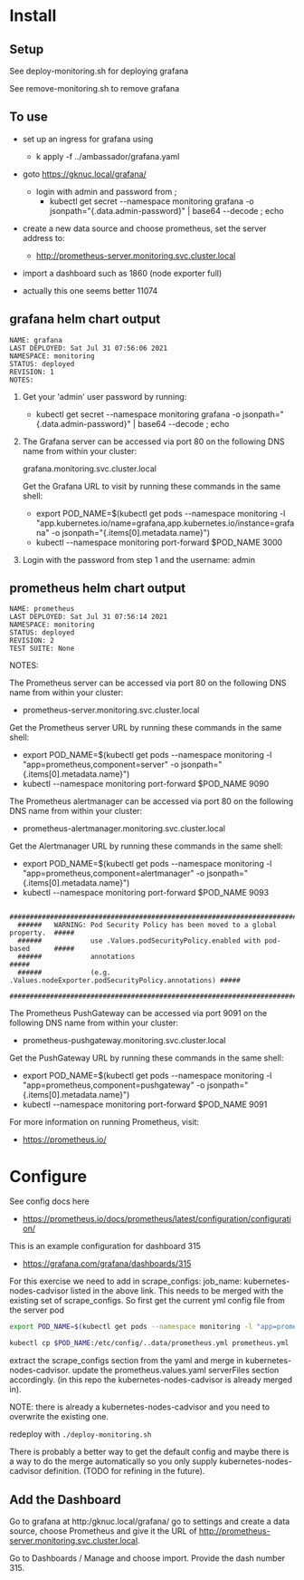 Install
=======

Setup
-----

See deploy-monitoring.sh for deploying grafana

See remove-monitoring.sh to remove grafana

To use
------
- set up an ingress for grafana using
  - k apply -f ../ambassador/grafana.yaml
- goto https://gknuc.local/grafana/
  - login with admin and password from ;
    - kubectl get secret --namespace monitoring grafana -o jsonpath="{.data.admin-password}" | base64 --decode ; echo

- create a new data source and choose prometheus, set the server address to:

  - http://prometheus-server.monitoring.svc.cluster.local

- import a dashboard such as 1860 (node exporter full)
- actually this one seems better 11074


grafana helm chart output
-------------------------
```
NAME: grafana
LAST DEPLOYED: Sat Jul 31 07:56:06 2021
NAMESPACE: monitoring
STATUS: deployed
REVISION: 1
NOTES:
```
1. Get your 'admin' user password by running:

   - kubectl get secret --namespace monitoring grafana -o jsonpath="{.data.admin-password}" | base64 --decode ; echo

2. The Grafana server can be accessed via port 80 on the following DNS name from within your cluster:

   grafana.monitoring.svc.cluster.local

   Get the Grafana URL to visit by running these commands in the same shell:

     - export POD_NAME=$(kubectl get pods --namespace monitoring -l "app.kubernetes.io/name=grafana,app.kubernetes.io/instance=grafana" -o jsonpath="{.items[0].metadata.name}")
     - kubectl --namespace monitoring port-forward $POD_NAME 3000

3. Login with the password from step 1 and the username: admin

prometheus helm chart output
----------------------------

```
NAME: prometheus
LAST DEPLOYED: Sat Jul 31 07:56:14 2021
NAMESPACE: monitoring
STATUS: deployed
REVISION: 2
TEST SUITE: None
```
NOTES:

The Prometheus server can be accessed via port 80 on the following DNS name from within your cluster:
  - prometheus-server.monitoring.svc.cluster.local


Get the Prometheus server URL by running these commands in the same shell:
  - export POD_NAME=$(kubectl get pods --namespace monitoring -l "app=prometheus,component=server" -o jsonpath="{.items[0].metadata.name}")
  - kubectl --namespace monitoring port-forward $POD_NAME 9090


The Prometheus alertmanager can be accessed via port 80 on the following DNS name from within your cluster:
  - prometheus-alertmanager.monitoring.svc.cluster.local


Get the Alertmanager URL by running these commands in the same shell:
  - export POD_NAME=$(kubectl get pods --namespace monitoring -l "app=prometheus,component=alertmanager" -o jsonpath="{.items[0].metadata.name}")
  - kubectl --namespace monitoring port-forward $POD_NAME 9093
  ```
    #################################################################################
    ######   WARNING: Pod Security Policy has been moved to a global property.  #####
    ######            use .Values.podSecurityPolicy.enabled with pod-based      #####
    ######            annotations                                               #####
    ######            (e.g. .Values.nodeExporter.podSecurityPolicy.annotations) #####
    #################################################################################
```

The Prometheus PushGateway can be accessed via port 9091 on the following DNS name from within your cluster:
  - prometheus-pushgateway.monitoring.svc.cluster.local


Get the PushGateway URL by running these commands in the same shell:
  - export POD_NAME=$(kubectl get pods --namespace monitoring -l "app=prometheus,component=pushgateway" -o jsonpath="{.items[0].metadata.name}")
  - kubectl --namespace monitoring port-forward $POD_NAME 9091

For more information on running Prometheus, visit:
  - https://prometheus.io/



Configure
=========
See config docs here
 - https://prometheus.io/docs/prometheus/latest/configuration/configuration/

This is an example configuration for dashboard 315
 - https://grafana.com/grafana/dashboards/315

For this exercise we need to add in scrape_configs: job_name: kubernetes-nodes-cadvisor
listed in the above link. This needs to be merged with the existing set of
scrape_configs. So first get the current yml config file from the server pod

``` bash
export POD_NAME=$(kubectl get pods --namespace monitoring -l "app=prometheus,component=server" -o jsonpath="{.items[0].metadata.name}")

kubectl cp $POD_NAME:/etc/config/..data/prometheus.yml prometheus.yml
```
extract the scrape_configs section from the yaml and merge in kubernetes-nodes-cadvisor.
update the prometheus.values.yaml serverFiles section accordingly.
(in this repo the kubernetes-nodes-cadvisor is already merged in).

NOTE: there is already a kubernetes-nodes-cadvisor and you need to overwrite
the existing one.

redeploy with ``./deploy-monitoring.sh``

There is probably a better way to get the default config and maybe there is a
way to do the merge automatically so you only supply kubernetes-nodes-cadvisor
definition.  (TODO for refining in the future).

Add the Dashboard
-----------------

Go to grafana at http:/gknuc.local/grafana/ go to settings and create a
data source, choose Prometheus and give it the URL of http://prometheus-server.monitoring.svc.cluster.local.

Go to Dashboards / Manage and choose import. Provide the dash number 315.

